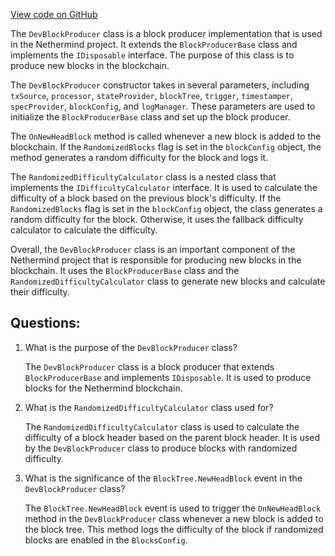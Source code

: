 [View code on GitHub](https://github.com/nethermindeth/nethermind/Nethermind.Consensus/Producers/DevBlockProducer.cs)

The `DevBlockProducer` class is a block producer implementation that is used in the Nethermind project. It extends the `BlockProducerBase` class and implements the `IDisposable` interface. The purpose of this class is to produce new blocks in the blockchain. 

The `DevBlockProducer` constructor takes in several parameters, including `txSource`, `processor`, `stateProvider`, `blockTree`, `trigger`, `timestamper`, `specProvider`, `blockConfig`, and `logManager`. These parameters are used to initialize the `BlockProducerBase` class and set up the block producer. 

The `OnNewHeadBlock` method is called whenever a new block is added to the blockchain. If the `RandomizedBlocks` flag is set in the `blockConfig` object, the method generates a random difficulty for the block and logs it. 

The `RandomizedDifficultyCalculator` class is a nested class that implements the `IDifficultyCalculator` interface. It is used to calculate the difficulty of a block based on the previous block's difficulty. If the `RandomizedBlocks` flag is set in the `blockConfig` object, the class generates a random difficulty for the block. Otherwise, it uses the fallback difficulty calculator to calculate the difficulty. 

Overall, the `DevBlockProducer` class is an important component of the Nethermind project that is responsible for producing new blocks in the blockchain. It uses the `BlockProducerBase` class and the `RandomizedDifficultyCalculator` class to generate new blocks and calculate their difficulty.
## Questions: 
 1. What is the purpose of the `DevBlockProducer` class?
    
    The `DevBlockProducer` class is a block producer that extends `BlockProducerBase` and implements `IDisposable`. It is used to produce blocks for the Nethermind blockchain.

2. What is the `RandomizedDifficultyCalculator` class used for?
    
    The `RandomizedDifficultyCalculator` class is used to calculate the difficulty of a block header based on the parent block header. It is used by the `DevBlockProducer` class to produce blocks with randomized difficulty.

3. What is the significance of the `BlockTree.NewHeadBlock` event in the `DevBlockProducer` class?
    
    The `BlockTree.NewHeadBlock` event is used to trigger the `OnNewHeadBlock` method in the `DevBlockProducer` class whenever a new block is added to the block tree. This method logs the difficulty of the block if randomized blocks are enabled in the `BlocksConfig`.